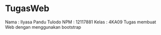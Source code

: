 # TugasWeb
Nama  : Ilyasa Pandu Tulodo
NPM   : 12117881
Kelas : 4KA09
Tugas membuat Web dengan menggunakan bootstrap
